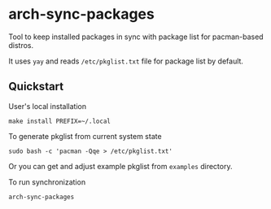 # arch-sync-packages

Tool to keep installed packages in sync with package list for pacman-based distros.

It uses `yay` and reads `/etc/pkglist.txt` file for package list by default.

## Quickstart

User's local installation

    make install PREFIX=~/.local

To generate pkglist from current system state

    sudo bash -c 'pacman -Qqe > /etc/pkglist.txt'

Or you can get and adjust example pkglist from `examples` directory.

To run synchronization

    arch-sync-packages
